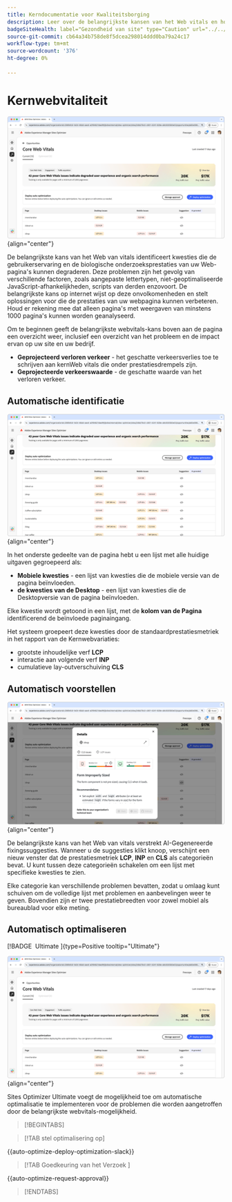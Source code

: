 ```yaml
---
title: Kerndocumentatie voor Kwaliteitsborging
description: Leer over de belangrijkste kansen van het Web vitals en hoe te om het te gebruiken om verkeersaanwinst te verbeteren.
badgeSiteHealth: label="Gezondheid van site" type="Caution" url="../../opportunity-types/site-health.md" tooltip="Gezondheid van site"
source-git-commit: cb64a34b758de8f5dcea298014ddd0ba79a24c17
workflow-type: tm+mt
source-wordcount: '376'
ht-degree: 0%

---
```



# Kernwebvitaliteit

![ de kansen van kernWeb vitals ](./assets/core-web-vitals/hero.png){align="center"}

De belangrijkste kans van het Web van vitals identificeert kwesties die de gebruikerservaring en de biologische onderzoeksprestaties van uw Web-pagina&#39;s kunnen degraderen. Deze problemen zijn het gevolg van verschillende factoren, zoals aangepaste lettertypen, niet-geoptimaliseerde JavaScript-afhankelijkheden, scripts van derden enzovoort. De belangrijkste kans op internet wijst op deze onvolkomenheden en stelt oplossingen voor die de prestaties van uw webpagina kunnen verbeteren. Houd er rekening mee dat alleen pagina&#39;s met weergaven van minstens 1000 pagina&#39;s kunnen worden geanalyseerd.

Om te beginnen geeft de belangrijkste webvitals-kans boven aan de pagina een overzicht weer, inclusief een overzicht van het probleem en de impact ervan op uw site en uw bedrijf.

* **Geprojecteerd verloren verkeer** - het geschatte verkeersverlies toe te schrijven aan kernWeb vitals die onder prestatiesdrempels zijn.
* **Geprojecteerde verkeerswaarde** - de geschatte waarde van het verloren verkeer.

## Automatische identificatie

![ auto-identificeer kernWeb vitals ](./assets/core-web-vitals/auto-identify.png){align="center"}

In het onderste gedeelte van de pagina hebt u een lijst met alle huidige uitgaven gegroepeerd als:

* **Mobiele kwesties** - een lijst van kwesties die de mobiele versie van de pagina beïnvloeden.
* **de kwesties van de Desktop** - een lijst van kwesties die de Desktopversie van de pagina beïnvloeden.

Elke kwestie wordt getoond in een lijst, met de **kolom van de Pagina** identificerend de beïnvloede paginaingang.

Het systeem groepeert deze kwesties door de standaardprestatiesmetriek in het rapport van de Kernwebvariaties:

* grootste inhoudelijke verf **LCP**
* interactie aan volgende verf **INP**
* cumulatieve lay-outverschuiving **CLS**

## Automatisch voorstellen

![ auto-stelt de kansen van kernWeb van vitals voor ](./assets/core-web-vitals/auto-suggest.png){align="center"}

De belangrijkste kans van het Web van vitals verstrekt AI-Gegenereerde fixingssuggesties. Wanneer u de suggesties klikt knoop, verschijnt een nieuw venster dat de prestatiesmetriek **LCP**, **INP** en **CLS** als categorieën bevat. U kunt tussen deze categorieën schakelen om een lijst met specifieke kwesties te zien.

Elke categorie kan verschillende problemen bevatten, zodat u omlaag kunt schuiven om de volledige lijst met problemen en aanbevelingen weer te geven.  Bovendien zijn er twee prestatiebreedten voor zowel mobiel als bureaublad voor elke meting.

## Automatisch optimaliseren

[!BADGE &#x200B; Ultimate &#x200B;]{type=Positive tooltip="Ultimate"}

![ auto-optimaliseer kernWeb kansen ](./assets/core-web-vitals/auto-optimize.png){align="center"}

Sites Optimizer Ultimate voegt de mogelijkheid toe om automatische optimalisatie te implementeren voor de problemen die worden aangetroffen door de belangrijkste webvitals-mogelijkheid. <!--- TBD-need more in-depth and opportunity specific information here. What does the auto-optimization do?-->

>[!BEGINTABS]

>[!TAB stel optimalisering  op]

{{auto-optimize-deploy-optimization-slack}}

>[!TAB  Goedkeuring van het Verzoek ]

{{auto-optimize-request-approval}}

>[!ENDTABS]

